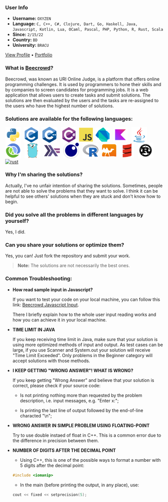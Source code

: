 ### User Info

- **Username:** `OXYZEN`
- **Language:** `C, C++, C#, Clojure, Dart, Go, Haskell, Java, Javascript, Kotlin, Lua, OCaml, Pascal, PHP, Python, R, Rust, Scala`
- **Since:** `2/15/22`
- **Country:** `BD`
- **University:** `BRACU`

[View Profile](https://www.beecrowd.com.br/judge/en/profile/624902) &bull; [Portfolio](https://www.oxyzen.me)

### What is [Beecrowd](https://www.beecrowd.com.br/judge/en)?

Beecrowd, was known as URI Online Judge, is a platform that offers online programming challenges. It is used by programmers to hone their skills and by companies to screen candidates for programming jobs. It is a web application that allows users to create tasks and submit solutions. The solutions are then evaluated by the users and the tasks are re-assigned to the users who have the highest number of solutions.

### Solutions are available for the following languages:

[<img align="center" alt="python" height="50" width="50" src="https://raw.githubusercontent.com/devicons/devicon/master/icons/python/python-original.svg">](https://github.com/Tarikul-Islam-Anik/beecrowd-solutions/tree/master/Python)
&nbsp;[<img align="center" alt="c-language" height="50" width="50" src="https://raw.githubusercontent.com/devicons/devicon/master/icons/c/c-original.svg">](https://github.com/Tarikul-Islam-Anik/beecrowd-solutions/tree/master/C)
&nbsp;[<img align="center" alt="cplusplus" height="50" width="50" src="https://raw.githubusercontent.com/devicons/devicon/master/icons/cplusplus/cplusplus-original.svg">](https://github.com/Tarikul-Islam-Anik/beecrowd-solutions/tree/master/C%2B%2B)
&nbsp; [<img align="center" alt="c#" height="50" width="50" src="https://raw.githubusercontent.com/devicons/devicon/master/icons/csharp/csharp-original.svg">](https://github.com/Tarikul-Islam-Anik/beecrowd-solutions/tree/master/C#)
&nbsp;[<img align="center" alt="javascript" height="45" width="45" src="https://raw.githubusercontent.com/devicons/devicon/master/icons/javascript/javascript-original.svg">](https://github.com/Tarikul-Islam-Anik/beecrowd-solutions/tree/master/JavaScript)
&nbsp;[<img align="center" alt="dart" height="45" width="45" src="https://raw.githubusercontent.com/devicons/devicon/master/icons/dart/dart-original.svg">](https://github.com/Tarikul-Islam-Anik/beecrowd-solutions/tree/master/Dart)
&nbsp; [<img align="center" alt="kotlin" height="45" width="45" src="https://raw.githubusercontent.com/devicons/devicon/master/icons/kotlin/kotlin-original.svg">](https://github.com/Tarikul-Islam-Anik/beecrowd-solutions/tree/master/kotlin)
&nbsp; [<img align="center" alt="java" height="50" width="50" src="https://raw.githubusercontent.com/devicons/devicon/master/icons/java/java-original.svg">](https://github.com/Tarikul-Islam-Anik/beecrowd-solutions/tree/master/java)
&nbsp; [<img align="center" alt="clojure" height="50" width="50" src="https://raw.githubusercontent.com/devicons/devicon/master/icons/clojure/clojure-original.svg">](https://github.com/Tarikul-Islam-Anik/beecrowd-solutions/tree/master/clojure)
&nbsp; [<img align="center" alt="go-lang" height="50" width="50" src="https://raw.githubusercontent.com/devicons/devicon/master/icons/go/go-original.svg">](https://github.com/Tarikul-Islam-Anik/beecrowd-solutions/tree/master/go)
&nbsp; [<img align="center" alt="haskell" height="50" width="50" src="https://raw.githubusercontent.com/devicons/devicon/master/icons/haskell/haskell-original.svg">](https://github.com/Tarikul-Islam-Anik/beecrowd-solutions/tree/master/haskell)
&nbsp; [<img align="center" alt="lua" height="50" width="50" src="https://raw.githubusercontent.com/devicons/devicon/master/icons/lua/lua-original.svg">](https://github.com/Tarikul-Islam-Anik/beecrowd-solutions/tree/master/lua)
&nbsp; [<img align="center" alt="r" height="50" width="50" src="https://raw.githubusercontent.com/devicons/devicon/master/icons/r/r-original.svg">](https://github.com/Tarikul-Islam-Anik/beecrowd-solutions/tree/master/r)
&nbsp; [<img align="center" alt="OCaml" height="45" width="45" src="https://raw.githubusercontent.com/devicons/devicon/master/icons/ocaml/ocaml-original.svg">](https://github.com/Tarikul-Islam-Anik/beecrowd-solutions/tree/master/OCaml)
&nbsp; [<img align="center" alt="scala" height="45" width="45" src="https://raw.githubusercontent.com/devicons/devicon/master/icons/scala/scala-original.svg">](https://github.com/Tarikul-Islam-Anik/beecrowd-solutions/tree/master/OCaml)
&nbsp; [<img align="center" alt="rust" height="50" width="50" src="https://raw.githubusercontent.com/devicons/devicon/master/icons/rust/rust-plain.svg">](https://github.com/Tarikul-Islam-Anik/beecrowd-solutions/tree/master/rust)
&nbsp; [<img align="center" alt="rust" height="50" width="50" src="https://api.github.com/repos/devicons/devicon/contents/icons/elixir.svg">](https://github.com/Tarikul-Islam-Anik/beecrowd-solutions/tree/master/elixir)

### Why I'm sharing the solutions?

Actually, I've no unfair intention of sharing the solutions. Sometimes, people are not able to solve the problems that they want to solve. I think it can be helpful to see others' solutions when they are stuck and don't know how to begin.

### Did you solve all the problems in different languages by yourself?

Yes, I did.

### Can you share your solutions or optimize them?

Yes, you can! Just fork the repository and submit your work.

> **Note:** The solutions are not necessarily the best ones.

### Common Troubleshooting:

- **How read sample input in Javascript?**

  If you want to test your code on your local machine, you can follow this link: [Beecrowd Javascript Input](https://github.com/Tarikul-Islam-Anik/beecrowd-solutions/blob/master/JavaScript/!README.md).

  There I briefly explain how to the whole user input reading works and how you can
  achieve it in your local machine.

- **TIME LIMIT IN JAVA**

  If you keep receiving time limit in Java, make sure that your solution is using more optimized methods of input and output. As test cases can be large, if you use Scanner and System.out your solution will receive "Time Limit Exceeded". Only problems in the Beginner category will accept solutions with those methods.

- **I KEEP GETTING "WRONG ANSWER"! WHAT IS WRONG?**

  If you keep getting "Wrong Answer" and believe that your solution is correct, please check if your source code:

  - Is not printing nothing more than requested by the problem description, i.e. input messages, e.g. "Enter x:";

  - Is printing the last line of output followed by the end-of-line characted "\n";

- **WRONG ANSWER IN SIMPLE PROBLEM USING FLOATING-POINT**

  Try to use double instaed of float in C++. This is a common error due to the difference in precision between them.

- **NUMBER OF DIGITS AFTER THE DECIMAL POINT**
  - Using C++, this is one of the possible ways to format a number with 5 digits after the decimal point:
  ```C++
  #include <iomanip>
  ```
  - In the main (before printing the output, in any place), use:
  ```C++
  cout << fixed << setprecision(5);
  ```
